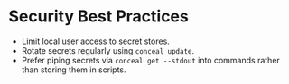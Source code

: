 # Security Best Practices

* Limit local user access to secret stores.
* Rotate secrets regularly using `conceal update`.
* Prefer piping secrets via `conceal get --stdout` into commands rather than
storing them in scripts.
